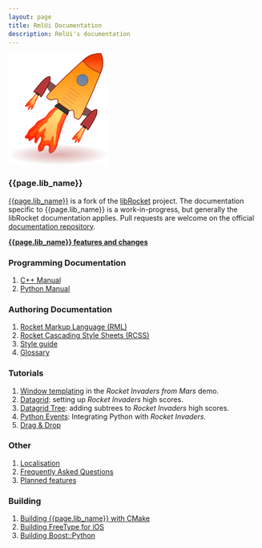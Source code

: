 ```yaml
---
layout: page
title: RmlUi Documentation
description: RmlUi's documentation
---
```


![rmlui-logo](assets/rmlui.png)

### {{page.lib_name}}

[{{page.lib_name}}]({{page.lib_site}}) is a fork of the [libRocket](https://github.com/libRocket/libRocket) project. The documentation specific to {{page.lib_name}} is a work-in-progress, but generally the libRocket documentation applies. Pull requests are welcome on the official [documentation repository]({{site.repository_url}}).

[**{{page.lib_name}} features and changes**](pages/new_features.html)

### Programming Documentation

1. [C++ Manual](pages/cpp_manual.html)
2. [Python Manual](pages/python_manual.html)

### Authoring Documentation 

1. [Rocket Markup Language (RML)](pages/rml.html)
2. [Rocket Cascading Style Sheets (RCSS)](pages/rcss.html)
3. [Style guide](pages/style_guide.html) 
4. [Glossary](pages/glossary.html) 

### Tutorials

1. [Window templating](pages/tutorials/window_template.html) in the _Rocket Invaders from Mars_ demo.
2. [Datagrid](pages/tutorials/datagrid.html): setting up _Rocket Invaders_ high scores.
3. [Datagrid Tree](pages/tutorials/datagrid_tree.html): adding subtrees to _Rocket Invaders_ high scores.
4. [Python Events](pages/tutorials/python_event_system.html): Integrating Python with _Rocket Invaders_.
5. [Drag & Drop](pages/tutorials/dragging.html)

### Other

1. [Localisation](pages/localisation.html)
2. [Frequently Asked Questions](pages/faq.html)
3. [Planned features](pages/planned_features.html)

### Building

1. [Building {{page.lib_name}} with CMake](pages/building_with_cmake.html)
2. [Building FreeType for iOS](pages/building_freetype_for_ios.html)
3. [Building Boost::Python](pages/building_boost_python.html)